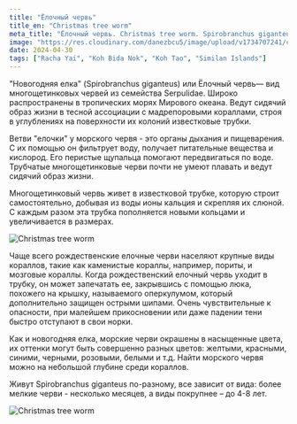 ```yaml
---
title: "Ёлочный червь"
title_en: "Christmas tree worm"
meta_title: "Ёлочный червь. Christmas tree worm. Spirobranchus giganteus"
image: "https://res.cloudinary.com/danezbcu5/image/upload/v1734707241/christmas-tree-worm-1_uzzjcs.png"
date: 2024-04-30
tags: ["Racha Yai", "Koh Bida Nok", "Koh Tao", "Similan Islands"]
---
```


"Новогодняя елка" (Spirobranchus giganteus) или Ёлочный червь— вид многощетинковых червей из семейства Serpulidae. Широко распространены в тропических морях Мирового океана. Ведут сидячий образ жизни в тесной ассоциации с мадрепоровыми кораллами, строя в углублениях на поверхности их колоний известковые трубки.

Ветви "елочки" у морского червя  - это органы дыхания и пищеварения. С их помощью он фильтрует воду, получает питательные вещества и кислород. Его перистые щупальца помогают передвигаться по воде. Трубчатые многощетинковые черви почти не умеют плавать и ведут сидячий образ жизни.

Многощетинковый червь живет в известковой трубке, которую строит самостоятельно, добывая из воды ионы кальция и скрепляя их слюной. С каждым разом эта трубка пополняется новыми кольцами и увеличивается в размерах.

![Christmas tree worm](https://res.cloudinary.com/danezbcu5/image/upload/v1734707244/christmas-tree-worm-2_yajlyx.png "Christmas tree worm")

Чаще всего рождественские елочные черви населяют крупные виды кораллов, такие как каменистые кораллы, например, пориты, и мозговые кораллы. Когда рождественский елочный червь уходит в трубку, он может запечатать ее, закрывшись с помощью люка, похожего на крышку, называемого оперкулумом, который дополнительно защищен острыми шипами. Очень чувствительные к опасности, при малейшем прикосновении или даже падении тени быстро отступают в свои норки.

Как и новогодняя елка, морские черви окрашены в насыщенные цвета, их оттенки могут быть совершенно разных цветов: желтыми, красными, синими, черными, розовыми, белыми и т.д. Найти морского червя можно на небольшой глубине среди кораллов.

Живут Spirobranchus giganteus по-разному, все зависит от вида: более мелкие черви - несколько месяцев, а виды покрупнее – до 4-8 лет.

![Christmas tree worm](https://res.cloudinary.com/danezbcu5/image/upload/v1734707239/christmas-tree-worm-3_lo4pkk.png "Christmas tree worm")
